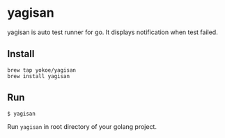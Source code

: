 # yagisan
yagisan is auto test runner for go. It displays notification when test failed.

## Install

```
brew tap yokoe/yagisan
brew install yagisan
```

## Run

```
$ yagisan
```

Run `yagisan` in root directory of your golang project.
